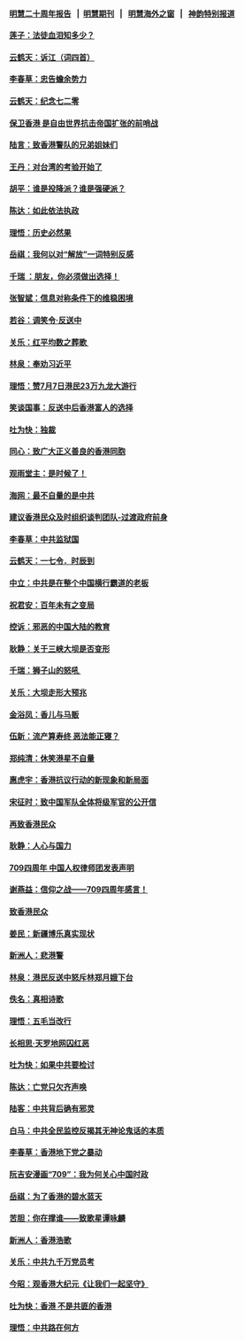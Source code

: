 #### [明慧二十周年报告](https://github.com/gfw-breaker/mh-reports/blob/master/README.md?t=07202020) &nbsp;&nbsp;|&nbsp;&nbsp;[明慧期刊](https://github.com/gfw-breaker/mh-qikan) &nbsp;&nbsp;|&nbsp;&nbsp; [明慧海外之窗](https://github.com/gfw-breaker/mh-news/blob/master/README.md?t=07202020) &nbsp;&nbsp;|&nbsp;&nbsp; [神韵特别报道](https://github.com/gfw-breaker/mh-news/blob/master/shenyun.md?t=07202020) 

#### [莲子：法徒血泪知多少？](../pages/nsc993/n11397534.md?t=07202020) 

#### [云鹤天：诉江（词四首）](../pages/nsc993/n11397502.md?t=07202020) 

#### [李春草：忠告蟾余势力](../pages/nsc993/n11396852.md?t=07202020) 

#### [云鹤天：纪念七二零](../pages/nsc993/n11396646.md?t=07202020) 

#### [保卫香港 是自由世界抗击帝国扩张的前哨战](../pages/nsc993/n11393186.md?t=07202020) 

#### [陆言：致香港警队的兄弟姐妹们](../pages/nsc993/n11392281.md?t=07202020) 

#### [王丹：对台湾的考验开始了](../pages/nsc993/n11391258.md?t=07202020) 

#### [胡平：谁是投降派？谁是强硬派？](../pages/nsc993/n11391224.md?t=07202020) 

#### [陈达：如此依法执政](../pages/nsc993/n11388999.md?t=07202020) 

#### [理悟：历史必然果](../pages/nsc993/n11388741.md?t=07202020) 

#### [岳祺：我何以对“解放”一词特别反感](../pages/nsc993/n11385696.md?t=07202020) 

#### [千瑞 ：朋友，你必须做出选择！](../pages/nsc993/n11384949.md?t=07202020) 

#### [张智斌：信息对称条件下的维稳困境](../pages/nsc993/n11384812.md?t=07202020) 

#### [若谷：调笑令‧反送中](../pages/nsc993/n11383745.md?t=07202020) 

#### [关乐：红平均数之葬歌 ](../pages/nsc993/n11383498.md?t=07202020) 

#### [林泉：奉劝习近平](../pages/nsc993/n11383487.md?t=07202020) 

#### [理悟：赞7月7日港民23万九龙大游行](../pages/nsc993/n11383473.md?t=07202020) 

#### [笑谈国事：反送中后香港富人的选择](../pages/nsc993/n11382020.md?t=07202020) 

#### [吐为快：独裁](../pages/nsc993/n11382755.md?t=07202020) 

#### [同心：致广大正义善良的香港同胞](../pages/nsc993/n11382745.md?t=07202020) 

#### [观雨堂主：是时候了！](../pages/nsc993/n11382737.md?t=07202020) 

#### [海网：最不自量的是中共](../pages/nsc993/n11380440.md?t=07202020) 

#### [建议香港民众及时组织谈判团队-过渡政府前身](../pages/nsc993/n11379909.md?t=07202020) 

#### [李春草：中共监狱国](../pages/nsc993/n11378989.md?t=07202020) 

#### [云鹤天：一七令．时辰到](../pages/nsc993/n11379260.md?t=07202020) 

#### [中立：中共是在整个中国横行霸道的老板](../pages/nsc993/n11378382.md?t=07202020) 

#### [祝君安：百年未有之变局](../pages/nsc993/n11378376.md?t=07202020) 

#### [控诉：邪恶的中国大陆的教育](../pages/nsc993/n11378344.md?t=07202020) 

#### [耿静：关于三峡大坝是否变形](../pages/nsc993/n11375879.md?t=07202020) 

#### [千瑞：狮子山的怒吼 ](../pages/nsc993/n11375644.md?t=07202020) 

#### [关乐：大坝走形大预兆](../pages/nsc993/n11375629.md?t=07202020) 

#### [金浴凤：香儿与马贩](../pages/nsc993/n11375580.md?t=07202020) 

#### [伍新：流产算寿终  恶法能正寝？](../pages/nsc993/n11375581.md?t=07202020) 

#### [郑纯清：休笑港星不自量](../pages/nsc993/n11375555.md?t=07202020) 

#### [惠虎宇：香港抗议行动的新现象和新局面](../pages/nsc993/n11375501.md?t=07202020) 

#### [宋征时：致中国军队全体将级军官的公开信](../pages/nsc993/n11373354.md?t=07202020) 

#### [再致香港民众](../pages/nsc993/n11373870.md?t=07202020) 

#### [耿静：人心与国力](../pages/nsc993/n11373759.md?t=07202020) 

#### [709四周年 中国人权律师团发表声明](../pages/nsc993/n11373565.md?t=07202020) 

#### [谢燕益：信仰之战——709四周年感言！](../pages/nsc993/n11373388.md?t=07202020) 

#### [致香港民众](../pages/nsc993/n11373286.md?t=07202020) 

#### [姜民：新疆博乐真实现状](../pages/nsc993/n11371223.md?t=07202020) 

#### [新洲人：悲港警](../pages/nsc993/n11371174.md?t=07202020) 

#### [林泉：港民反送中怒斥林郑月娥下台](../pages/nsc993/n11370676.md?t=07202020) 

#### [佚名：真相诗歌](../pages/nsc993/n11370666.md?t=07202020) 

#### [理悟：五毛当改行](../pages/nsc993/n11369314.md?t=07202020) 

#### [长相思‧天罗地网囚红恶](../pages/nsc993/n11368444.md?t=07202020) 

#### [吐为快：如果中共要检讨](../pages/nsc993/n11368441.md?t=07202020) 

#### [陈达：亡党只欠齐声唤](../pages/nsc993/n11367838.md?t=07202020) 

#### [陆客：中共背后确有邪灵](../pages/nsc993/n11365263.md?t=07202020) 

#### [白马：中共全民监控反揭其无神论鬼话的本质](../pages/nsc993/n11365236.md?t=07202020) 

#### [李春草：香港地下党之暴动](../pages/nsc993/n11365210.md?t=07202020) 

#### [阮吉安漫画“709”：我为何关心中国时政](../pages/nsc993/n11362127.md?t=07202020) 

#### [岳祺：为了香港的碧水蓝天](../pages/nsc993/n11362627.md?t=07202020) 

#### [苦胆：你在撑谁——致歌星谭咏麟](../pages/nsc993/n11361348.md?t=07202020) 

#### [新洲人：香港浩歌](../pages/nsc993/n11361334.md?t=07202020) 

#### [关乐：中共九千万党员考](../pages/nsc993/n11361304.md?t=07202020) 

#### [今昭：观香港大纪元《让我们一起坚守》](../pages/nsc993/n11361244.md?t=07202020) 

#### [吐为快：香港  不是共匪的香港](../pages/nsc993/n11360918.md?t=07202020) 

#### [理悟：中共路在何方](../pages/nsc993/n11360509.md?t=07202020) 

